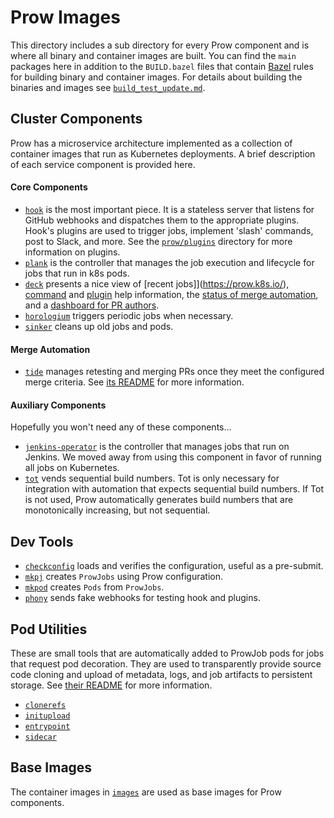 # Prow Images

This directory includes a sub directory for every Prow component and is where all binary and container images are built. You can find the `main` packages here in addition to the `BUILD.bazel` files that contain [Bazel](https://bazel.build) rules for building binary and container images. For details about building the binaries and images see [`build_test_update.md`](/prow/build_test_update.md).

## Cluster Components

Prow has a microservice architecture implemented as a collection of container images that run as Kubernetes deployments. A brief description of each service component is provided here.

#### Core Components

* [`hook`](/prow/cmd/hook) is the most important piece. It is a stateless server that listens for GitHub webhooks and dispatches them to the appropriate plugins. Hook's plugins are used to trigger jobs, implement 'slash' commands, post to Slack, and more. See the [`prow/plugins`](/prow/plugins/) directory for more information on plugins.
* [`plank`](/prow/cmd/plank) is the controller that manages the job execution and lifecycle for jobs that run in k8s pods.
* [`deck`](/prow/cmd/deck) presents a nice view of [recent jobs]](https://prow.k8s.io/), [command](https://prow.k8s.io/command-help) and [plugin](https://prow.k8s.io/plugins) help information, the [status of merge automation](https://prow.k8s.io/tide), and a [dashboard for PR authors](https://prow.k8s.io/pr).
* [`horologium`](/prow/cmd/horologium) triggers periodic jobs when necessary.
* [`sinker`](/prow/cmd/sinker) cleans up old jobs and pods.

#### Merge Automation

* [`tide`](/prow/cmd/tide) manages retesting and merging PRs once they meet the configured merge criteria. See [its README](./cmd/tide/README.md) for more information.

#### Auxiliary Components

Hopefully you won't need any of these components...

* [`jenkins-operator`](/prow/cmd/jenkins-operator) is the controller that manages jobs that run on Jenkins. We moved away from using this component in favor of running all jobs on Kubernetes.
* [`tot`](/prow/cmd/tot) vends sequential build numbers. Tot is only necessary for integration with automation that expects sequential build numbers. If Tot is not used, Prow automatically generates build numbers that are monotonically increasing, but not sequential.

## Dev Tools
* [`checkconfig`](/prow/cmd/checkconfig) loads and verifies the configuration, useful as a pre-submit.
* [`mkpj`](/prow/cmd/mkpj) creates `ProwJobs` using Prow configuration.
* [`mkpod`](/prow/cmd/mkpod) creates `Pods` from `ProwJobs`.
* [`phony`](/prow/cmd/phony) sends fake webhooks for testing hook and plugins.

## Pod Utilities

These are small tools that are automatically added to ProwJob pods for jobs that request pod decoration. They are used to transparently provide source code cloning and upload of metadata, logs, and job artifacts to persistent storage. See [their README](/prow/pod-utilities.md) for more information.

* [`clonerefs`](/prow/cmd/clonerefs)
* [`initupload`](/prow/cmd/initupload)
* [`entrypoint`](/prow/cmd/entrypoint)
* [`sidecar`](/prow/cmd/sidecar)

## Base Images

The container images in [`images`](/prow/cmd/images) are used as base images for Prow components.
